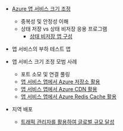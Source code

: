 * [Azure 앱 서비스 크기 조정](../articles/app-service/web-sites-scale.md)
  
  * 중복성 및 안정성 이해
  * 상태 저장 vs 상태 비저장 응용 프로그램
    * [상태 비저장 앱 구성](https://azure.microsoft.com/blog/disabling-arrs-instance-affinity-in-windows-azure-web-sites/)
* 앱 서비스의 부하 테스트 앱   
* 앱 서비스 크기 조정 모범 사례
  
  * 포트 소모 및 연결 풀링
  * [앱 서비스 앱에서 Azure 저장소 활용](../articles/storage/blobs/storage-dotnet-how-to-use-blobs.md)
  * [앱 서비스 앱에서 Azure CDN 활용](../articles/cdn/cdn-overview.md)
  * [앱 서비스 앱에서 Azure Redis Cache 활용](../articles/redis-cache/cache-dotnet-how-to-use-azure-redis-cache.md)
* 지역 배포
  
  * [트래픽 관리자를 활용하여 글로벌 규모 달성](../articles/traffic-manager/traffic-manager-overview.md)


